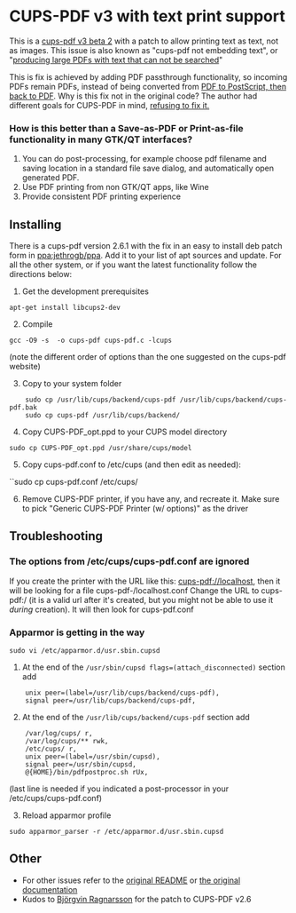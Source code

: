 # CUPS-PDF v3 with text print support
This is a [cups-pdf v3 beta 2](http://www.cups-pdf.de/src/cups-pdf_3.0beta2.tar.gz) with a patch to allow printing text as text, not as images. This issue is also known as "cups-pdf not embedding text", or "[producing large PDFs with text that can not be searched](https://bugs.launchpad.net/ubuntu/+source/cups-pdf/+bug/366949)"

This is fix is achieved by adding PDF passthrough functionality, so incoming PDFs remain PDFs, instead of being converted from [PDF to PostScript, then back to PDF](https://bugs.launchpad.net/ubuntu/+source/cups-pdf/+bug/820820). Why is this fix not in the original code? The author had different goals for CUPS-PDF in mind, [refusing to fix it.](https://bugs.debian.org/cgi-bin/bugreport.cgi?bug=658004)

### How is this better than a Save-as-PDF or Print-as-file functionality in many GTK/QT interfaces?

1. You can do post-processing, for example choose pdf filename and saving location in a standard file save dialog, and automatically open generated PDF.
2. Use PDF printing from non GTK/QT apps, like Wine
3. Provide consistent PDF printing experience


Installing
----------
There is a cups-pdf version 2.6.1 with the fix in an easy to install deb patch form in [ppa:jethrogb/ppa](https://launchpad.net/~jethrogb/+archive/ubuntu/ppa). Add it to your list of apt sources and update.
For all the other system, or if you want the latest functionality follow the directions below:


1. Get the development prerequisites

``apt-get install libcups2-dev``

2. Compile

``gcc -O9 -s  -o cups-pdf cups-pdf.c -lcups``


(note the different order of options than the one suggested on the cups-pdf website)

3. Copy to your system folder

```
	sudo cp /usr/lib/cups/backend/cups-pdf /usr/lib/cups/backend/cups-pdf.bak
	sudo cp cups-pdf /usr/lib/cups/backend/
```

4. Copy CUPS-PDF_opt.ppd to your CUPS model directory

``sudo cp CUPS-PDF_opt.ppd /usr/share/cups/model``

5. Copy cups-pdf.conf to /etc/cups (and then edit as needed):

``sudo cp cups-pdf.conf /etc/cups/

6. Remove CUPS-PDF printer, if you have any, and recreate it. Make sure to pick "Generic CUPS-PDF Printer (w/ options)" as the driver


Troubleshooting
---------------

### The options from /etc/cups/cups-pdf.conf are ignored
If you create the printer with the URL like this: <cups-pdf://localhost>, then it will be looking for a file cups-pdf-/localhost.conf
Change the URL to cups-pdf:/ (it is a valid url after it's created, but you might not be able to use it *during* creation). It will then look for cups-pdf.conf

### Apparmor is getting in the way
``sudo vi /etc/apparmor.d/usr.sbin.cupsd``


1. At the end of the ``/usr/sbin/cupsd flags=(attach_disconnected)`` section add

```
	unix peer=(label=/usr/lib/cups/backend/cups-pdf),
	signal peer=/usr/lib/cups/backend/cups-pdf,
```


2. At the end of the ``/usr/lib/cups/backend/cups-pdf`` section add

```
	/var/log/cups/ r,
	/var/log/cups/** rwk,
	/etc/cups/ r,
	unix peer=(label=/usr/sbin/cupsd),
	signal peer=/usr/sbin/cupsd,
	@{HOME}/bin/pdfpostproc.sh rUx,
```

(last line is needed if you indicated a post-processor in your /etc/cups/cups-pdf.conf)


3. Reload apparmor profile

``sudo apparmor_parser -r /etc/apparmor.d/usr.sbin.cupsd ``

Other
-----

* For other issues refer to the [original README](http://www.cups-pdf.de/cups-pdf-CURRENT/README) or [the original documentation](http://www.cups-pdf.de/documentation.shtml)
* Kudos to [Björgvin Ragnarsson](https://launchpad.net/~nifgraup) for the patch to CUPS-PDF v2.6

